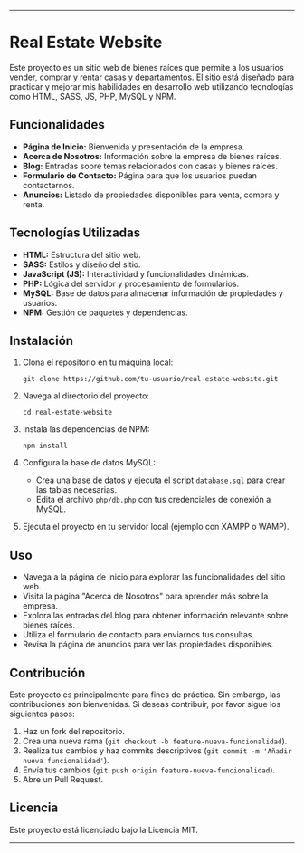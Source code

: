 ---

# Real Estate Website

Este proyecto es un sitio web de bienes raíces que permite a los usuarios vender, comprar y rentar casas y departamentos. El sitio está diseñado para practicar y mejorar mis habilidades en desarrollo web utilizando tecnologías como HTML, SASS, JS, PHP, MySQL y NPM.

## Funcionalidades

- **Página de Inicio:** Bienvenida y presentación de la empresa.
- **Acerca de Nosotros:** Información sobre la empresa de bienes raíces.
- **Blog:** Entradas sobre temas relacionados con casas y bienes raíces.
- **Formulario de Contacto:** Página para que los usuarios puedan contactarnos.
- **Anuncios:** Listado de propiedades disponibles para venta, compra y renta.

## Tecnologías Utilizadas

- **HTML:** Estructura del sitio web.
- **SASS:** Estilos y diseño del sitio.
- **JavaScript (JS):** Interactividad y funcionalidades dinámicas.
- **PHP:** Lógica del servidor y procesamiento de formularios.
- **MySQL:** Base de datos para almacenar información de propiedades y usuarios.
- **NPM:** Gestión de paquetes y dependencias.

## Instalación

1. Clona el repositorio en tu máquina local:
   ```
   git clone https://github.com/tu-usuario/real-estate-website.git
   ```

2. Navega al directorio del proyecto:
   ```
   cd real-estate-website
   ```

3. Instala las dependencias de NPM:
   ```
   npm install
   ```

4. Configura la base de datos MySQL:
   - Crea una base de datos y ejecuta el script `database.sql` para crear las tablas necesarias.
   - Edita el archivo `php/db.php` con tus credenciales de conexión a MySQL.

5. Ejecuta el proyecto en tu servidor local (ejemplo con XAMPP o WAMP).

## Uso

- Navega a la página de inicio para explorar las funcionalidades del sitio web.
- Visita la página "Acerca de Nosotros" para aprender más sobre la empresa.
- Explora las entradas del blog para obtener información relevante sobre bienes raíces.
- Utiliza el formulario de contacto para enviarnos tus consultas.
- Revisa la página de anuncios para ver las propiedades disponibles.

## Contribución

Este proyecto es principalmente para fines de práctica. Sin embargo, las contribuciones son bienvenidas. Si deseas contribuir, por favor sigue los siguientes pasos:

1. Haz un fork del repositorio.
2. Crea una nueva rama (`git checkout -b feature-nueva-funcionalidad`).
3. Realiza tus cambios y haz commits descriptivos (`git commit -m 'Añadir nueva funcionalidad'`).
4. Envía tus cambios (`git push origin feature-nueva-funcionalidad`).
5. Abre un Pull Request.

## Licencia

Este proyecto está licenciado bajo la Licencia MIT.

---